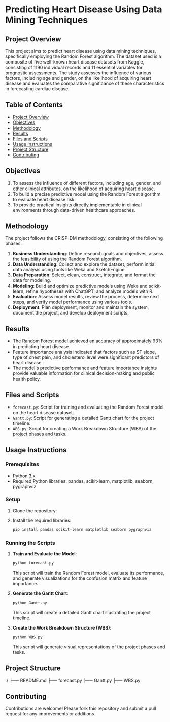 # Predicting Heart Disease Using Data Mining Techniques

## Project Overview
This project aims to predict heart disease using data mining techniques, specifically employing the Random Forest algorithm. The dataset used is a composite of five well-known heart disease datasets from Kaggle, consisting of 1190 individual records and 11 essential variables for prognostic assessments. The study assesses the influence of various factors, including age and gender, on the likelihood of acquiring heart disease and evaluates the comparative significance of these characteristics in forecasting cardiac disease.

## Table of Contents
- [Project Overview](#project-overview)
- [Objectives](#objectives)
- [Methodology](#methodology)
- [Results](#results)
- [Files and Scripts](#files-and-scripts)
- [Usage Instructions](#usage-instructions)
- [Project Structure](#project-structure)
- [Contributing](#contributing)

## Objectives
1. To assess the influence of different factors, including age, gender, and other clinical attributes, on the likelihood of acquiring heart disease.
2. To build a precise predictive model using the Random Forest algorithm to evaluate heart disease risk.
3. To provide practical insights directly implementable in clinical environments through data-driven healthcare approaches.

## Methodology
The project follows the CRISP-DM methodology, consisting of the following phases:
1. **Business Understanding**: Define research goals and objectives, assess the feasibility of using the Random Forest algorithm.
2. **Data Understanding**: Collect and explore the dataset, perform initial data analysis using tools like Weka and SketchEngine.
3. **Data Preparation**: Select, clean, construct, integrate, and format the data for modeling.
4. **Modeling**: Build and optimize predictive models using Weka and scikit-learn, refine hypotheses with ChatGPT, and analyze models with R.
5. **Evaluation**: Assess model results, review the process, determine next steps, and verify model performance using various tools.
6. **Deployment**: Plan deployment, monitor and maintain the system, document the project, and develop deployment scripts.

## Results
- The Random Forest model achieved an accuracy of approximately 93% in predicting heart disease.
- Feature importance analysis indicated that factors such as ST slope, type of chest pain, and cholesterol level were significant predictors of heart disease.
- The model's predictive performance and feature importance insights provide valuable information for clinical decision-making and public health policy.

## Files and Scripts
- `forecast.py`: Script for training and evaluating the Random Forest model on the heart disease dataset.
- `Gantt.py`: Script for generating a detailed Gantt chart for the project timeline.
- `WBS.py`: Script for creating a Work Breakdown Structure (WBS) of the project phases and tasks.

## Usage Instructions
### Prerequisites
- Python 3.x
- Required Python libraries: pandas, scikit-learn, matplotlib, seaborn, pygraphviz

### Setup
1. Clone the repository:

2. Install the required libraries:
    ```bash
    pip install pandas scikit-learn matplotlib seaborn pygraphviz
    ```

### Running the Scripts
1. **Train and Evaluate the Model**:
    ```bash
    python forecast.py
    ```
    This script will train the Random Forest model, evaluate its performance, and generate visualizations for the confusion matrix and feature importance.

2. **Generate the Gantt Chart**:
    ```bash
    python Gantt.py
    ```
    This script will create a detailed Gantt chart illustrating the project timeline.

3. **Create the Work Breakdown Structure (WBS)**:
    ```bash
    python WBS.py
    ```
    This script will generate visual representations of the project phases and tasks.

## Project Structure
./
├── README.md
├── forecast.py
├── Gantt.py
├── WBS.py

## Contributing
Contributions are welcome! Please fork this repository and submit a pull request for any improvements or additions.
